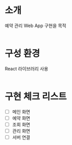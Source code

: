 # 소개
예약 관리 Web App 구현을 목적<br/><br/>
# 구성 환경
<!-- yarn create react-app<br/> -->
React 라이브러리 사용<br/><br/>

# 구현 체크 리스트
- [ ] 메인 화면
- [ ] 예약 화면
- [ ] 조회 화면
- [ ] 관리 화면
- [ ] 서버 연결